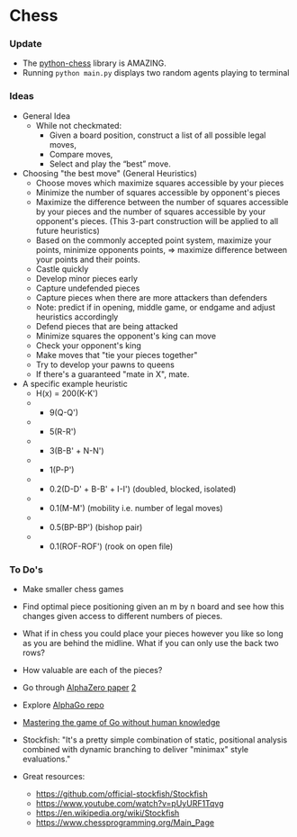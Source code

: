 # Chess


### Update
* The [python-chess](https://python-chess.readthedocs.io/en/latest/#) library is AMAZING.
* Running `python main.py` displays two random agents playing to terminal

### Ideas
* General Idea
  * While not checkmated:
	* Given a board position, construct a list of all possible legal moves,
	* Compare moves,
	* Select and play the “best” move.
* Choosing "the best move" (General Heuristics)
  * Choose moves which maximize squares accessible by your pieces
  * Minimize the number of squares accessible by opponent's pieces
  * Maximize the difference between the number of squares accessible by your pieces and the number of squares accessible by your opponent's pieces. (This 3-part construction will be applied to all future heuristics)
  * Based on the commonly accepted point system, maximize your points, minimize opponents points, => maximize difference between your points and their points.
  * Castle quickly
  * Develop minor pieces early
  * Capture undefended pieces
  * Capture pieces when there are more attackers than defenders
  * Note: predict if in opening, middle game, or endgame and adjust heuristics accordingly
  * Defend pieces that are being attacked
  * Minimize squares the opponent's king can move
  * Check your opponent's king
  * Make moves that "tie your pieces together"
  * Try to develop your pawns to queens
  * If there's a guaranteed "mate in X", mate.
* A specific example heuristic
  * H(x) = 200(K-K')
  * + 9(Q-Q')
  * + 5(R-R')
  * + 3(B-B' + N-N')
  * + 1(P-P')
  * - 0.2(D-D' + B-B' + I-I') (doubled, blocked, isolated)
  * + 0.1(M-M') (mobility i.e. number of legal moves)
  * + 0.5(BP-BP') (bishop pair)
  * + 0.1(ROF-ROF') (rook on open file)

### To Do's
* Make smaller chess games
* Find optimal piece positioning given an m by n board and see how this changes given access to different numbers of pieces.
* What if in chess you could place your pieces however you like so long as you are behind the midline. What if you can only use the back two rows?
* How valuable are each of the pieces?
* Go through [AlphaZero paper](https://arxiv.org/pdf/1712.01815.pdf) [2](https://arxiv.org/abs/1712.01815)
* Explore [AlphaGo repo](https://github.com/Zeta36/chess-alpha-zero)
* [Mastering the game of Go without human knowledge](https://www.nature.com/articles/nature24270.epdf?author_access_token=VJXbVjaSHxFoctQQ4p2k4tRgN0jAjWel9jnR3ZoTv0PVW4gB86EEpGqTRDtpIz-2rmo8-KG06gqVobU5NSCFeHILHcVFUeMsbvwS-lxjqQGg98faovwjxeTUgZAUMnRQ)



* Stockfish: "It's a pretty simple combination of static, positional analysis combined with dynamic branching to deliver "minimax" style evaluations."

* Great resources:
  * https://github.com/official-stockfish/Stockfish
  * https://www.youtube.com/watch?v=pUyURF1Tqvg
  * https://en.wikipedia.org/wiki/Stockfish
  * https://www.chessprogramming.org/Main_Page
